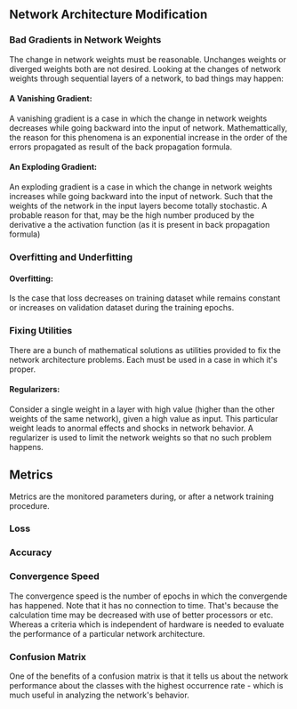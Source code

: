 




## Network Architecture Modification

### Bad Gradients in Network Weights

The change in network weights must be reasonable. Unchanges weights or diverged weights both are not desired. Looking at the changes of network weights through sequential layers of a network, to bad things may happen:

#### A Vanishing Gradient:
A vanishing gradient is a case in which the change in network weights decreases while going backward into the input of network. Mathemattically, the reason for this phenomena is an exponential increase in the order of the errors propagated as result of the back propagation formula.

#### An Exploding Gradient:
An exploding gradient is a case in which the change in network weights increases while going backward into the input of network. Such that the weights of the network in the input layers become totally stochastic. A probable reason for that, may be the high number produced by the derivative a the activation function (as it is present in back propagation formula)


### Overfitting and Underfitting

#### Overfitting:
Is the case that loss decreases on training dataset while remains constant or increases on validation dataset during the training epochs.


### Fixing Utilities

There are a bunch of mathematical solutions as utilities provided to fix the network architecture problems. Each must be used in a case in which it's proper.

#### Regularizers:
Consider a single weight in a layer with high value (higher than the other weights of the same network), given a high value as input. This particular weight leads to anormal effects and shocks in network behavior. A regularizer is used to limit the network weights so that no such problem happens.


## Metrics

Metrics are the monitored parameters during, or after a network training procedure.

### Loss


### Accuracy


### Convergence Speed

The convergence speed is the number of epochs in which the convergende has happened. Note that it has no connection to time. That's because the calculation time may be decreased with use of better processors or etc. Whereas a criteria which is independent of hardware is needed to evaluate the performance of a particular network architecture.

### Confusion Matrix

One of the benefits of a confusion matrix is that it tells us about the network performance about the classes with the highest occurrence rate - which is much useful in analyzing the network's behavior.